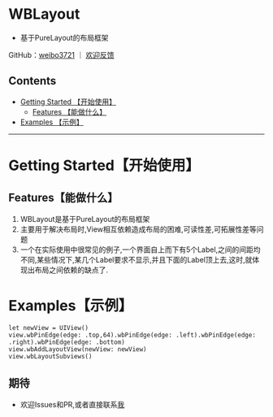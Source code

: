 WBLayout
===
- 基于PureLayout的布局框架

GitHub：[weibo3721](https://github.com/weibo3721) ｜ [欢迎反馈](mailto:396803862@qq.com)


## Contents
* [Getting Started 【开始使用】](#Getting_Started)
	* [Features 【能做什么】](#Features)
* [Examples 【示例】](#Examples)

---

# <a id="Getting_Started"></a> Getting Started【开始使用】

## <a id="Features"></a> Features【能做什么】
1. WBLayout是基于PureLayout的布局框架
2. 主要用于解决布局时,View相互依赖造成布局的困难,可读性差,可拓展性差等问题
3. 一个在实际使用中很常见的例子,一个界面自上而下有5个Label,之间的间距均不同,某些情况下,某几个Label要求不显示,并且下面的Label顶上去,这时,就体现出布局之间依赖的缺点了.

# <a id="Examples"></a> Examples【示例】
```
let newView = UIView()
view.wbPinEdge(edge: .top,64).wbPinEdge(edge: .left).wbPinEdge(edge: .right).wbPinEdge(edge: .bottom)
view.wbAddLayoutView(newView: newView)
view.wbLayoutSubviews()
```

## 期待
* 欢迎Issues和PR,或者直接联系[我](mailto:396803862@qq.com)
